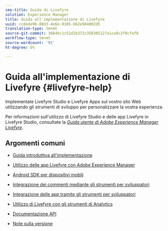 ```yaml
---
seo-title: Guida di Livefyre
solution: Experience Manager
title: Guida all'implementazione di Livefyre
uuid: ccdede9b-88d3-4e6e-9105-662e984002d5
translation-type: tm+mt
source-git-commit: 3664bc1c51d2b372c358385127a1ca9c2f0cfef8
workflow-type: tm+mt
source-wordcount: '91'
ht-degree: 6%

---
```



# Guida all&#39;implementazione di Livefyre {#livefyre-help}

Implementate Livefyre Studio e Livefyre Apps sul vostro sito Web utilizzando gli strumenti di sviluppo per personalizzare la vostra esperienza.

Per informazioni sull&#39;utilizzo di Livefyre Studio e delle app Livefyre in Livefyre Studio, consultate la [*Guida utente di Adobe Experience Manager Livefyre*](/help/using/home.md).

## Argomenti comuni

* [Guida introduttiva all’implementazione](c-getting-started/c-getting-started.md)

* [Utilizzo delle app Livefyre con Adobe Experience Manager](https://helpx.adobe.com/experience-manager/6-4/sites/administering/using/livefyre.html)

* [Android SDK per dispositivi mobili](c-mobile-sdks/c-android-sdk.md)

* [Integrazione dei commenti mediante gli strumenti per sviluppatori](/help/implementation/c-app-integrations/c-comments-integration/c-comments-integration.md)

* [Integrazione delle app tramite gli strumenti per sviluppatori](/help/implementation/c-getting-started/c-implementation-process/c-implementation-process.md)

* [Utilizzo di Livefyre con gli strumenti di Analytics](/help/implementation/livefyre-analytics/livefyre-analytics.md)

* [Documentazione API](https://api.livefyre.com)

* [Note sulla versione](/help/using/c-rn/c-rn.md)